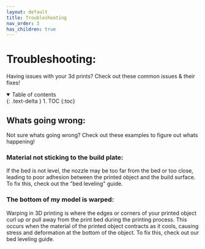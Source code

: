 ```yaml
---
layout: default
title: Troubleshooting
nav_order: 3
has_children: true
---
```


# Troubleshooting:

Having issues with your 3d prints? Check out these common issues & their fixes! 

<details open markdown="block">
  <summary>
    Table of contents
  </summary>
  {: .text-delta }
1. TOC
{:toc}
</details>


## Whats going wrong:

Not sure whats going wrong? Check out these examples to figure out whats happening!

### Material not sticking to the build plate:

If the bed is not level, the nozzle may be too far from the bed or too close, leading to poor adhesion between the printed object and the build surface. To fix this, check out the "bed leveling" guide.

### The bottom of my model is warped:

Warping in 3D printing is where the edges or corners of your printed object curl up or pull away from the print bed during the printing process. This occurs when the material of the printed object contracts as it cools, causing stress and deformation at the bottom of the object. To fix this, check out our bed leveling guide.
